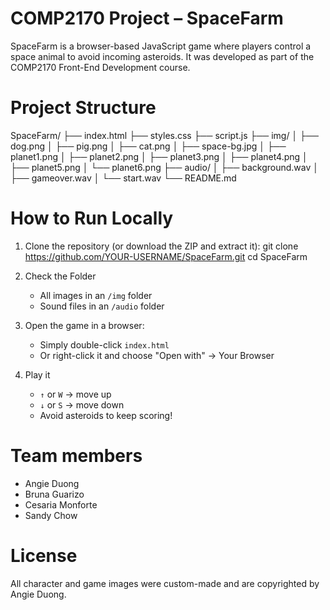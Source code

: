 
# COMP2170 Project – SpaceFarm

SpaceFarm is a browser-based JavaScript game where players control a space animal to avoid incoming asteroids. 
It was developed as part of the COMP2170 Front-End Development course.


# Project Structure

SpaceFarm/
├── index.html
├── styles.css
├── script.js
├── img/
│   ├── dog.png
│   ├── pig.png
│   ├── cat.png
│   ├── space-bg.jpg
│   ├── planet1.png
│   ├── planet2.png
│   ├── planet3.png
│   ├── planet4.png
│   ├── planet5.png
│   └── planet6.png
├── audio/
│   ├── background.wav
│   ├── gameover.wav
│   └── start.wav
└── README.md


# How to Run Locally

1. Clone the repository (or download the ZIP and extract it):
   git clone https://github.com/YOUR-USERNAME/SpaceFarm.git
   cd SpaceFarm

2. Check the Folder
   - All images in an `/img` folder
   - Sound files in an `/audio` folder

3. Open the game in a browser:
   - Simply double-click `index.html`
   - Or right-click it and choose "Open with" → Your Browser

4. Play it
   - `↑` or `W` → move up
   - `↓` or `S` → move down
   - Avoid asteroids to keep scoring!


# Team members

- Angie Duong
- Bruna Guarizo
- Cesaria Monforte
- Sandy Chow


# License

All character and game images were custom-made and are copyrighted by Angie Duong.
